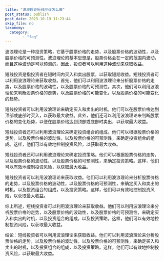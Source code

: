 ```yaml
---
title: "波浪理论短线应该怎么做"
post_status: publish
post_date: 2023-10-19 11:23:44
skip_file: no
taxonomy:
  category:
        - "faq"
---
```


波浪理论是一种投资策略，它基于股票价格的走势，以及股票价格的波动性，以及股票价格的可预测性。波浪理论的基本思想是，股票价格会在一定的范围内波动，而且这种波动是可以预测的。因此，投资者可以利用这种波动来获取收益。

短线投资是指投资者在短时间内买入和卖出股票，以获取短期收益。短线投资者可以利用波浪理论来获取收益。首先，他们可以利用波浪理论来分析股票价格的走势，以及股票价格的波动性，以及股票价格的可预测性。其次，他们可以利用波浪理论来判断股票价格的走势，以及股票价格的可能变化，以及股票价格的可能变化的趋势。

短线投资者可以利用波浪理论来确定买入和卖出的时机。他们可以在股票价格达到顶部或底部时买入，以获取最大收益。此外，他们还可以利用波浪理论来判断股票价格的变化趋势，以便在股票价格达到顶部或底部时卖出，以获取最大收益。

短线投资者还可以利用波浪理论来确定投资组合的组成。他们可以根据股票价格的走势，以及股票价格的波动性，以及股票价格的可预测性，来确定投资组合的组成。这样，他们可以有效地控制投资风险，以获取最大收益。

短线投资者还可以利用波浪理论来确定投资策略。他们可以根据股票价格的走势，以及股票价格的波动性，以及股票价格的可预测性，来确定投资策略。这样，他们可以有效地控制投资风险，以获取最大收益。

短线投资者可以利用波浪理论来获取收益。他们可以利用波浪理论来分析股票价格的走势，以及股票价格的波动性，以及股票价格的可预测性，来确定买入和卖出的时机，以及投资组合的组成，以及投资策略。这样，他们可以有效地控制投资风险，以获取最大收益。

综上所述，短线投资者可以利用波浪理论来获取收益。他们可以利用波浪理论来分析股票价格的走势，以及股票价格的波动性，以及股票价格的可预测性，来确定买入和卖出的时机，以及投资组合的组成，以及投资策略。这样，他们可以有效地控制投资风险，以获取最大收益。

结论：短线投资者可以利用波浪理论来获取收益。他们可以利用波浪理论来分析股票价格的走势，以及股票价格的波动性，以及股票价格的可预测性，来确定买入和卖出的时机，以及投资组合的组成，以及投资策略。这样，他们可以有效地控制投资风险，以获取最大收益。
